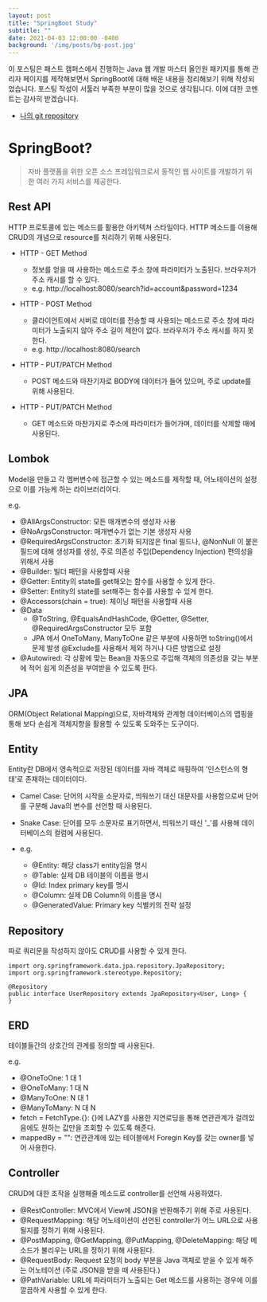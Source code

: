 ```yaml
---
layout: post
title: "SpringBoot Study"
subtitle: ""
date: 2021-04-03 12:00:00 -0400
background: '/img/posts/bg-post.jpg'
---
```


이 포스팅은 패스트 캠퍼스에서 진행하는 Java 웹 개발 마스터 올인원 패키지를 통해 관리자 페이지를 제작해보면서 SpringBoot에 대해 배운 내용을 정리해보기 위해 작성되었습니다. 포스팅 작성이 서툴러 부족한 부분이 많을 것으로 생각됩니다. 이에 대한 코멘트는 감사히 받겠습니다.
* [나의 git repository](https://github.com/qnbz209/Adminpage-SpringBoot)

SpringBoot?
======

> 자바 플랫폼을 위한 오픈 소스 프레임워크로서 동적인 웹 사이트를 개발하기 위한 여러 가지 서비스를 제공한다.


Rest API
-----

HTTP 프로토콜에 있는 메소드를 활용한 아키텍쳐 스타일이다.
HTTP 메소드를 이용해 CRUD의 개념으로 resource를 처리하기 위해 사용된다.

* HTTP - GET Method
  * 정보를 얻을 때 사용하는 메소드로 주소 창에 파라미터가 노출된다. 브라우저가 주소 캐시를 할 수 있다.
  * e.g. http://localhost:8080/search?id=account&password=1234

* HTTP - POST Method
  * 클라이언트에서 서버로 데이터를 전송할 때 사용되는 메소드로 주소 창에 파라미터가 노출되지 않아 주소 길이 제한이 없다. 브라우저가 주소 캐시를 하지 못한다.
  * e.g. http://localhost:8080/search

* HTTP - PUT/PATCH Method
  * POST 메소드와 마찬기자로 BODY에 데이터가 들어 있으며, 주로 update를 위해 사용된다.

* HTTP - PUT/PATCH Method
  * GET 메소드와 마찬가지로 주소에 파라미터가 들어가며, 데이터를 삭제할 때에 사용된다.


Lombok
-----
Model을 만들고 각 멤버변수에 접근할 수 있는 메소드를 제작할 때, 어노테이션의 설정으로 이를 가능케 하는 라이브러리이다.

e.g.
* @AllArgsConstructor: 모든 매개변수의 생성자 사용
* @NoArgsConstructor: 매개변수가 없는 기본 생성자 사용
* @RequiredArgsConstructor: 초기화 되지않은 final 필드나, @NonNull 이 붙은 필드에 대해 생성자를 생성, 주로 의존성 주입(Dependency Injection) 편의성을 위해서 사용
* @Builder: 빌더 패턴을 사용할때 사용
* @Getter: Entity의 state를 get해오는 함수를 사용할 수 있게 한다.
* @Setter: Entity의 state를 set해주는 함수를 사용할 수 있게 한다.
* @Accessors(chain = true): 체이닝 패턴을 사용할때 사용
* @Data
  * @ToString, @EqualsAndHashCode, @Getter, @Setter, @RequiredArgsConstructor 모두 포함
  * JPA 에서 OneToMany, ManyToOne 같은 부분에 사용하면 toString()에서 문제 발생 @Exclude를 사용해서 제외 하거나 다른 방법으로 설정
* @Autowired: 각 상황에 맞는 Bean을 자동으로 주입해 객체의 의존성을 갖는 부분에 적어 쉽게 의존성을 부여받을 수 있도록 한다.


JPA
------

ORM(Object Relational Mapping)으로, 자바객체와 관계형 데이터베이스의 맵핑을 통해 보다 손쉽게 객체지향을 활용할 수 있도록 도와주는 도구이다.

Entity
-----
Entity란 DB에서 영속적으로 저장된 데이터를 자바 객체로 매핑하여 '인스턴스의 형태'로 존재하는 데이터이다.

* Camel Case: 단어의 시작을 소문자로, 띄워쓰기 대신 대문자를 사용함으로써 단어를 구분해 Java의 변수를 선언할 때 사용된다.
* Snake Case: 단어를 모두 소문자로 표기하면서, 띄워쓰기 때신 '_'를 사용해 데이터베이스의 컬럼에 사용된다.

* e.g.
  * @Entity: 해당 class가 entity임을 명시
  * @Table: 실제 DB 테이블의 이름을 명시
  * @Id: Index primary key를 명시
  * @Column: 실제 DB Column의 이름을 명시
  * @GeneratedValue: Primary key 식별키의 전략 설정


Repository
-----
따로 쿼리문을 작성하지 않아도 CRUD를 사용할 수 있게 한다.

```
import org.springframework.data.jpa.repository.JpaRepository;
import org.springframework.stereotype.Repository;

@Repository
public interface UserRepository extends JpaRepository<User, Long> {
}
```

ERD
------
테이블들간의 상호간의 관계를 정의할 때 사용된다.

e.g.
* @OneToOne: 1 대 1
* @OneToMany: 1 대 N
* @ManyToOne: N 대 1
* @ManyToMany: N 대 N
* fetch = FetchType.{}: {}에 LAZY를 사용한 지연로딩을 통해 연관관계가 걸려있음에도 원하는 값만을 조회할 수 있도록 해준다.
* mappedBy = "": 연관관계에 있는 테이블에서 Foregin Key를 갖는 owner를 넣어 사용한다.

Controller
-----
CRUD에 대한 조작을 실행해줄 메소드로 controller를 선언해 사용하였다.

* @RestController: MVC에서 View에 JSON을 반환해주기 위해 주로 사용된다.
* @RequestMapping: 해당 어노테이션이 선언된 controller가 어느 URL으로 사용될지를 정하기 위해 사용된다.
* @PostMapping, @GetMapping, @PutMapping, @DeleteMapping: 해당 메소드가 불리우는 URL을 정하기 위해 사용된다.
* @RequestBody: Request 요청의 body 부분을 Java 객체로 받을 수 있게 해주는 어노테이션 (주로 JSON을 받을 때 사용된다.)
* @PathVariable: URL에 파라미터가 노출되는 Get 메소드를 사용하는 경우에 이를 깔끔하게 사용할 수 있게 한다.
